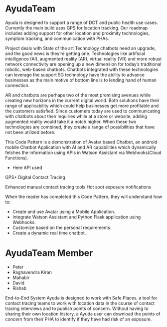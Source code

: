 # AyudaTeam

Ayuda is designed to support a range of DCT and public health use cases. Currently the main build uses GPS for location tracking. Our roadmap includes adding support for other location and proximity technologies, symptom tracking, and communication with PHAs.



Project deals with State of the art Technology chatbots need an upgrade, and the good news is they’re getting one. Technologies like artificial intelligence (AI), augmented reality (AR), virtual reality (VR) and more robust network connectivity are opening up a new dimension for today’s traditional robotic, web-based chatbots. Chatbots integrated with these technologies can leverage the support 5G technology have the ability to advance businesses as the main motive of bottom line is to lending hand of human connection.

AR and chatbots are perhaps two of the most promising avenues while creating new horizons in the current digital world. Both solutions have their range of applicability which could help businesses get more profitable and the customers satisfied. Since customers today are used to communicating with chatbots about their inquiries while at a store or website, adding augmented reality would take it a notch higher. When these two technologies are combined, they create a range of possibilities that have not been utilized before.

This Code Pattern is a demonstration of Avatar based Chatbot, an android mobile Chatbot Application with AI and AR capabilities which dynamically fetches the information using APIs in Watson Assistant via Webhooks(Cloud Functions).

* Here API used 

GPS+ Digital Contact Tracing

Enhanced manual contact tracing tools
Hot spot exposure notifications



When the reader has completed this Code Pattern, they will understand how to:


* Create and use Avatar using a Mobile Application.
* Integrate Watson Assistant and Python Flask application using Webhooks.
* Customize based on the personal requirements.
* Create a dynamic real time chatbot.

# AyudaTeam Member
- Peter
- Raghavendra Kiran
- Mahabir
- David
- Rishab


End-to-End System
Ayuda is designed to work with Safe Places, a tool for contact tracing teams to work with location data in the course of contact tracing interviews and to publish points of concern. Without having to sharing their own location history, a Ayuda user can download the points of concern from their PHA to identify if they have had risk of an exposure.


